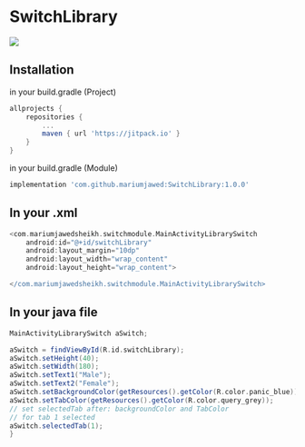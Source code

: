 # SwitchLibrary
[![](https://jitpack.io/v/mariumjawed/SwitchLibrary.svg)](https://jitpack.io/#mariumjawed/SwitchLibrary)


## Installation

in your build.gradle (Project)
```groovy
allprojects {
	repositories {
		...
		maven { url 'https://jitpack.io' }
	}
}
```

in your build.gradle (Module)
```groovy
implementation 'com.github.mariumjawed:SwitchLibrary:1.0.0'
```

## In your .xml
```groovy
<com.mariumjawedsheikh.switchmodule.MainActivityLibrarySwitch
	android:id="@+id/switchLibrary"
	android:layout_margin="10dp"
	android:layout_width="wrap_content"
	android:layout_height="wrap_content">

</com.mariumjawedsheikh.switchmodule.MainActivityLibrarySwitch>

```

## In your java file
```groovy
MainActivityLibrarySwitch aSwitch;

aSwitch = findViewById(R.id.switchLibrary);
aSwitch.setHeight(40);
aSwitch.setWidth(180);
aSwitch.setText1("Male");
aSwitch.setText2("Female");
aSwitch.setBackgroundColor(getResources().getColor(R.color.panic_blue));
aSwitch.setTabColor(getResources().getColor(R.color.query_grey));
// set selectedTab after: backgroundColor and TabColor
// for tab 1 selected
aSwitch.selectedTab(1);
}

```
